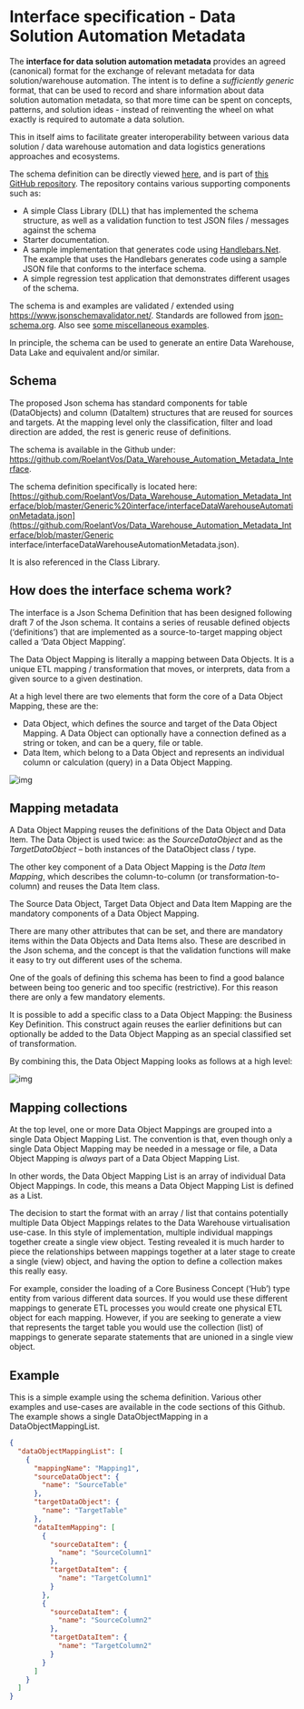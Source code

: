# Interface specification - Data Solution Automation Metadata

The **interface for data solution automation metadata** provides an agreed (canonical) format for the exchange of relevant metadata for data solution/warehouse automation. The intent is to define a *sufficiently generic* format, that can be used to record and share information about data solution automation metadata, so that more time can be spent on concepts, patterns, and solution ideas - instead of reinventing the wheel on what exactly is required to automate a data solution.

This in itself aims to facilitate greater interoperability between various data solution / data warehouse automation and data logistics generations approaches and ecosystems.

The schema definition can be directly viewed [here](https://github.com/RoelantVos/Data_Warehouse_Automation_Metadata_Interface/blob/master/GenericInterface/interfaceDataWarehouseAutomationMetadata.json), and is part of [this GitHub repository](https://github.com/RoelantVos/Data_Warehouse_Automation_Metadata_Interface). The repository contains various supporting components such as:

- A simple Class Library (DLL) that has implemented the schema structure, as well as a validation function to test JSON files / messages against the schema
- Starter documentation.
- A sample implementation that generates code using [Handlebars.Net](http://roelantvos.com/blog/using-handlebars-to-generate-data-vault-hub-load-processes/). The example that uses the Handlebars generates code using a sample JSON file that conforms to the interface schema.
- A simple regression test application that demonstrates different usages of the schema.

The schema is and examples are validated / extended using <https://www.jsonschemavalidator.net/>. Standards are followed from [json-schema.org](http://json-schema.org/).  Also see [some miscellaneous examples](http://json-schema.org/learn/miscellaneous-examples.html).

In principle, the schema can be used to generate an entire Data Warehouse, Data Lake and equivalent and/or similar.

## **Schema**

The proposed Json schema has standard components for table (DataObjects) and column (DataItem) structures that are reused for sources and targets. At the mapping level only the classification, filter and load direction are added, the rest is generic reuse of definitions.

The schema is available in the Github under:  https://github.com/RoelantVos/Data_Warehouse_Automation_Metadata_Interface.

The schema definition specifically is located here: [https://github.com/RoelantVos/Data_Warehouse_Automation_Metadata_Interface/blob/master/Generic%20interface/interfaceDataWarehouseAutomationMetadata.json](https://github.com/RoelantVos/Data_Warehouse_Automation_Metadata_Interface/blob/master/Generic interface/interfaceDataWarehouseAutomationMetadata.json). 

It is also referenced in the Class Library.

## How does the interface schema work?

The interface is a Json Schema Definition that has been designed following draft 7 of the Json schema. It contains a series of reusable defined objects (‘definitions’) that are implemented as a source-to-target mapping object called a ‘Data Object Mapping’.

The Data Object Mapping is literally a mapping between Data Objects. It is a unique ETL mapping / transformation that moves, or interprets, data from a given source to a given destination.

At a high level there are two elements that form the core of a Data Object Mapping, these are the:

- Data Object, which defines the source and target of the Data Object Mapping. A Data Object can optionally have a connection defined as a string or token, and can be a query, file or table.
- Data Item, which belong to a Data Object and represents an individual column or calculation (query) in a Data Object Mapping.

![img](http://roelantvos.com/blog/wp-content/uploads/2020/01/DataObject-3-1024x466.png)

## Mapping metadata

A Data Object Mapping reuses the definitions of the Data Object and Data Item. The Data Object is used twice: as the *SourceDataObject* and as the *TargetDataObject* – both instances of the DataObject class / type.

The other key component of a Data Object Mapping is the *Data Item Mapping*, which describes the column-to-column (or transformation-to-column) and reuses the Data Item class.

The Source Data Object, Target Data Object and Data Item Mapping are the mandatory components of a Data Object Mapping.

There are many other attributes that can be set, and there are mandatory items within the Data Objects and Data Items also. These are described in the Json schema, and the concept is that the validation functions will make it easy to try out different uses of the schema.

One of the goals of defining this schema has been to find a good balance between being too generic and too specific (restrictive). For this reason there are only a few mandatory elements.

It is possible to add a specific class to a Data Object Mapping: the Business Key Definition. This construct again reuses the earlier definitions but can optionally be added to the Data Object Mapping as an special classified set of transformation.

By combining this, the Data Object Mapping looks as follows at a high level:

![img](http://roelantvos.com/blog/wp-content/uploads/2020/01/DataObjectMapping-1024x453.png)

## Mapping collections

At the top level, one or more Data Object Mappings are grouped into a single Data Object Mapping List. The convention is that, even though only a single Data Object Mapping may be needed in a message or file, a Data Object Mapping is *always* part of a Data Object Mapping List.

In other words, the Data Object Mapping List is an array of individual Data Object Mappings. In code, this means a Data Object Mapping List is defined as a List<DataObjectMapping>.

The decision to start the format with an array / list that contains potentially multiple Data Object Mappings relates to the Data Warehouse virtualisation use-case. In this style of implementation, multiple individual mappings together create a single view object. Testing revealed it is much harder to piece the relationships between mappings together at a later stage to create a single (view) object, and having the option to define a collection makes this really easy.

For example, consider the loading of a Core Business Concept (‘Hub’) type entity from various different data sources. If you would use these different mappings to generate ETL processes you would create one physical ETL object for each mapping. However, if you are seeking to generate a view that represents the target table you would use the collection (list) of mappings to generate separate statements that are unioned in a single view object.

## Example

This is a simple example using the schema definition. Various other examples and use-cases are available in the code sections of this Github. The example shows a single DataObjectMapping in a DataObjectMappingList.

```json
{
  "dataObjectMappingList": [
    {
      "mappingName": "Mapping1",
      "sourceDataObject": {
        "name": "SourceTable"
      },
      "targetDataObject": {
        "name": "TargetTable"
      },
      "dataItemMapping": [
        {
          "sourceDataItem": {
            "name": "SourceColumn1"
          },
          "targetDataItem": {
            "name": "TargetColumn1"
          }
        },
        {
          "sourceDataItem": {
            "name": "SourceColumn2"
          },
          "targetDataItem": {
            "name": "TargetColumn2"
          }
        }
      ]
    }
  ]
}
```
